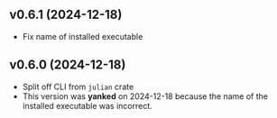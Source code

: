 v0.6.1 (2024-12-18)
-------------------
- Fix name of installed executable

v0.6.0 (2024-12-18)
-------------------
- Split off CLI from `julian` crate
- This version was **yanked** on 2024-12-18 because the name of the installed
  executable was incorrect.
